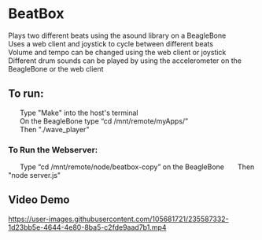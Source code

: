 # BeatBox
Plays two different beats using the asound library on a BeagleBone \
Uses a web client and joystick to cycle between different beats \
Volume and tempo can be changed using the web client or joystick \
Different drum sounds can be played by using the accelerometer on the BeagleBone or the web client 

## To run:
 &nbsp; &nbsp; &nbsp; Type "Make" into the host's terminal \
 &nbsp; &nbsp; &nbsp; On the BeagleBone type “cd /mnt/remote/myApps/” \
 &nbsp; &nbsp; &nbsp; Then "./wave_player"
### To Run the Webserver:
&nbsp; &nbsp; &nbsp; Type “cd /mnt/remote/node/beatbox-copy” on the BeagleBone
&nbsp; &nbsp; &nbsp; Then "node server.js"

## Video Demo

https://user-images.githubusercontent.com/105681721/235587332-1d23bb5e-4644-4e80-8ba5-c2fde9aad7b1.mp4


